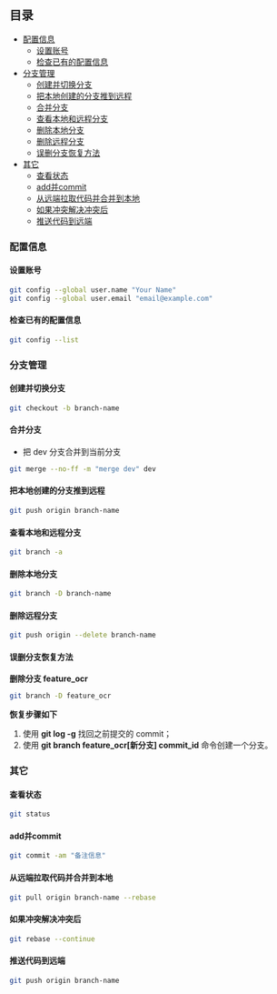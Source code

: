 ## 目录

- [配置信息](#配置信息)
  - [设置账号](#设置账号)
  - [检查已有的配置信息](#检查已有的配置信息)
- [分支管理](#分支管理)
  - [创建并切换分支](#创建并切换分支)
  - [把本地创建的分支推到远程](#把本地创建的分支推到远程)
  - [合并分支](#合并分支)
  - [查看本地和远程分支](#查看本地和远程分支)
  - [删除本地分支](#删除本地分支)
  - [删除远程分支](#删除远程分支)
  - [误删分支恢复方法](#误删分支恢复方法)
- [其它](#其它)
  - [查看状态](#查看状态)
  - [add并commit](#add并commit)
  - [从远端拉取代码并合并到本地](#从远端拉取代码并合并到本地)
  - [如果冲突解决冲突后](#如果冲突解决冲突后)
  - [推送代码到远端](#推送代码到远端)



### 配置信息

#### 设置账号

```sh
git config --global user.name "Your Name"
git config --global user.email "email@example.com"
```

#### 检查已有的配置信息

```sh
git config --list
```

### 分支管理

#### 创建并切换分支

```sh
git checkout -b branch-name
```

#### 合并分支

- 把 dev 分支合并到当前分支 

```sh
git merge --no-ff -m "merge dev" dev
```

#### 把本地创建的分支推到远程

```sh
git push origin branch-name
```

#### 查看本地和远程分支

```sh
git branch -a
```

#### 删除本地分支

```sh
git branch -D branch-name
```

#### 删除远程分支

```sh
git push origin --delete branch-name
```

#### 误删分支恢复方法

**删除分支 feature_ocr**

```sh
git branch -D feature_ocr
```

**恢复步骤如下**

1. 使用 **git log -g** 找回之前提交的 commit；
2. 使用 **git branch feature_ocr[新分支] commit_id** 命令创建一个分支。

### 其它

#### 查看状态

```sh
git status
```

#### add并commit

```sh
git commit -am "备注信息"
```

#### 从远端拉取代码并合并到本地

```sh
git pull origin branch-name --rebase
```

#### 如果冲突解决冲突后

```sh
git rebase --continue
```

#### 推送代码到远端

```sh
git push origin branch-name
```


